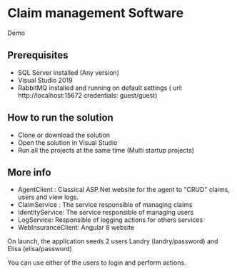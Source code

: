 # Claim management Software

Demo

## Prerequisites

*	SQL Server installed (Any version)
*	Visual Studio 2019
*	RabbitMQ installed and running on default settings ( url:  http://localhost:15672 credentials: guest/guest)


## How to run the solution

*	Clone or download the solution
*	Open the solution in Visual Studio
*	Run all the projects at the same time (Multi startup projects)

## More info
* AgentClient : Classical ASP.Net website for the agent to "CRUD" claims, users and view logs.
* ClaimService : The service responsible of managing claims
* IdentityService: The service responsible of managing users
* LogService: Responsible of logging actions for others services
* WebInsuranceClient: Angular 8 website

On launch, the application seeds 2 users Landry (landry/password) and Elisa (elisa/password)

You can use either of the users to login and perform actions.
